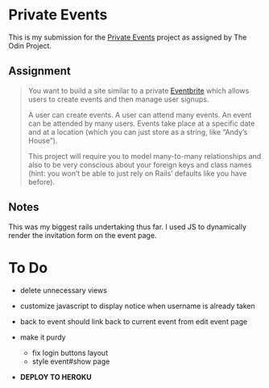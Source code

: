 # Private Events

This is my submission for the [Private Events](https://www.theodinproject.com/lessons/ruby-on-rails-private-events) project as assigned by The Odin Project.

## Assignment
>You want to build a site similar to a private [Eventbrite](https://eventbrite.com) which allows users to create events and then manage user signups.
>
>A user can create events. A user can attend many events. An event can be attended by many users. Events take place at a specific date and at a location (which you can just store as a string, like “Andy’s House”).
>
>This project will require you to model many-to-many relationships and also to be very conscious about your foreign keys and class names (hint: you won’t be able to just rely on Rails’ defaults like you have before).

## Notes

This was my biggest rails undertaking thus far. I used JS to dynamically render the invitation form on the event page.
# To Do
- delete unnecessary views

- customize javascript to display notice when username is already taken

- back to event should link back to current event from edit event page


- make it purdy
  - fix login buttons layout
  - style event#show page


- **DEPLOY TO HEROKU**